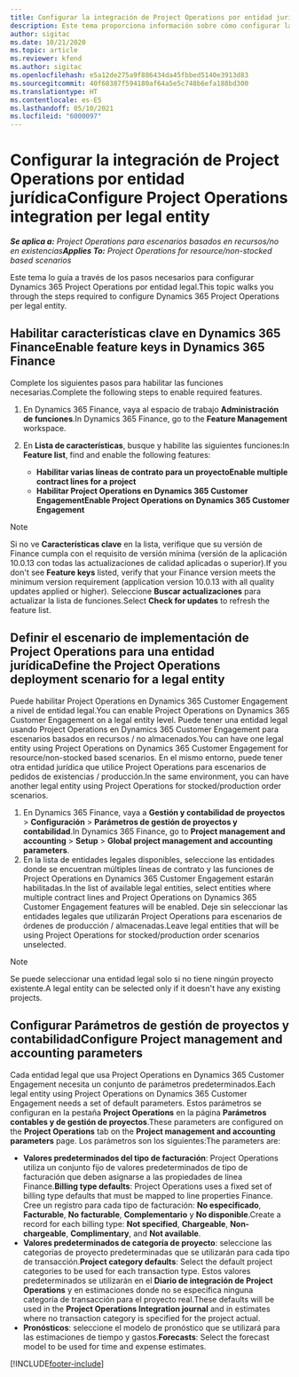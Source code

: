 ```yaml
---
title: Configurar la integración de Project Operations por entidad jurídica
description: Este tema proporciona información sobre cómo configurar la integración entidad jurídica en Project Operations.
author: sigitac
ms.date: 10/21/2020
ms.topic: article
ms.reviewer: kfend
ms.author: sigitac
ms.openlocfilehash: e5a12de275a9f886434da45fbbed5140e3913d83
ms.sourcegitcommit: 40f68387f594180af64a5e5c748b6efa188bd300
ms.translationtype: HT
ms.contentlocale: es-ES
ms.lasthandoff: 05/10/2021
ms.locfileid: "6000097"
---
```

# <a name="configure-project-operations-integration-per-legal-entity"></a><span data-ttu-id="3b299-103">Configurar la integración de Project Operations por entidad jurídica</span><span class="sxs-lookup"><span data-stu-id="3b299-103">Configure Project Operations integration per legal entity</span></span> 

<span data-ttu-id="3b299-104">_**Se aplica a:** Project Operations para escenarios basados en recursos/no en existencias_</span><span class="sxs-lookup"><span data-stu-id="3b299-104">_**Applies To:** Project Operations for resource/non-stocked based scenarios_</span></span>

<span data-ttu-id="3b299-105">Este tema lo guía a través de los pasos necesarios para configurar Dynamics 365 Project Operations por entidad legal.</span><span class="sxs-lookup"><span data-stu-id="3b299-105">This topic walks you through the steps required to configure Dynamics 365 Project Operations per legal entity.</span></span>

## <a name="enable-feature-keys-in-dynamics-365-finance"></a><span data-ttu-id="3b299-106">Habilitar características clave en Dynamics 365 Finance</span><span class="sxs-lookup"><span data-stu-id="3b299-106">Enable feature keys in Dynamics 365 Finance</span></span>

<span data-ttu-id="3b299-107">Complete los siguientes pasos para habilitar las funciones necesarias.</span><span class="sxs-lookup"><span data-stu-id="3b299-107">Complete the following steps to enable required features.</span></span>

1. <span data-ttu-id="3b299-108">En Dynamics 365 Finance, vaya al espacio de trabajo **Administración de funciones**.</span><span class="sxs-lookup"><span data-stu-id="3b299-108">In Dynamics 365 Finance, go to the **Feature Management** workspace.</span></span>
2. <span data-ttu-id="3b299-109">En **Lista de características**, busque y habilite las siguientes funciones:</span><span class="sxs-lookup"><span data-stu-id="3b299-109">In **Feature list**, find and enable the following features:</span></span>
  
    - <span data-ttu-id="3b299-110">**Habilitar varias líneas de contrato para un proyecto**</span><span class="sxs-lookup"><span data-stu-id="3b299-110">**Enable multiple contract lines for a project**</span></span>
    - <span data-ttu-id="3b299-111">**Habilitar Project Operations en Dynamics 365 Customer Engagement**</span><span class="sxs-lookup"><span data-stu-id="3b299-111">**Enable Project Operations on Dynamics 365 Customer Engagement**</span></span>

> [!NOTE]
> <span data-ttu-id="3b299-112">Si no ve **Características clave** en la lista, verifique que su versión de Finance cumpla con el requisito de versión mínima (versión de la aplicación 10.0.13 con todas las actualizaciones de calidad aplicadas o superior).</span><span class="sxs-lookup"><span data-stu-id="3b299-112">If you don't see **Feature keys** listed, verify that your Finance version meets the minimum version requirement (application version 10.0.13 with all quality updates applied or higher).</span></span> <span data-ttu-id="3b299-113">Seleccione **Buscar actualizaciones** para actualizar la lista de funciones.</span><span class="sxs-lookup"><span data-stu-id="3b299-113">Select **Check for updates** to refresh the feature list.</span></span>

## <a name="define-the-project-operations-deployment-scenario-for-a-legal-entity"></a><span data-ttu-id="3b299-114">Definir el escenario de implementación de Project Operations para una entidad jurídica</span><span class="sxs-lookup"><span data-stu-id="3b299-114">Define the Project Operations deployment scenario for a legal entity</span></span>

<span data-ttu-id="3b299-115">Puede habilitar Project Operations en Dynamics 365 Customer Engagement a nivel de entidad legal.</span><span class="sxs-lookup"><span data-stu-id="3b299-115">You can enable Project Operations on Dynamics 365 Customer Engagement on a legal entity level.</span></span> <span data-ttu-id="3b299-116">Puede tener una entidad legal usando Project Operations en Dynamics 365 Customer Engagement para escenarios basados en recursos / no almacenados.</span><span class="sxs-lookup"><span data-stu-id="3b299-116">You can have one legal entity using Project Operations on Dynamics 365 Customer Engagement for resource/non-stocked based scenarios.</span></span> <span data-ttu-id="3b299-117">En el mismo entorno, puede tener otra entidad jurídica que utilice Project Operations para escenarios de pedidos de existencias / producción.</span><span class="sxs-lookup"><span data-stu-id="3b299-117">In the same environment, you can have another legal entity using Project Operations for stocked/production order scenarios.</span></span>

1. <span data-ttu-id="3b299-118">En Dynamics 365 Finance, vaya a **Gestión y contabilidad de proyectos** > **Configuración** > **Parámetros de gestión de proyectos y contabilidad**.</span><span class="sxs-lookup"><span data-stu-id="3b299-118">In Dynamics 365 Finance, go to **Project management and accounting** > **Setup** > **Global project management and accounting parameters**.</span></span>
2. <span data-ttu-id="3b299-119">En la lista de entidades legales disponibles, seleccione las entidades donde se encuentran múltiples líneas de contrato y las funciones de Project Operations en Dynamics 365 Customer Engagement estarán habilitadas.</span><span class="sxs-lookup"><span data-stu-id="3b299-119">In the list of available legal entities, select entities where multiple contract lines and Project Operations on Dynamics 365 Customer Engagement features will be enabled.</span></span> <span data-ttu-id="3b299-120">Deje sin seleccionar las entidades legales que utilizarán Project Operations para escenarios de órdenes de producción / almacenadas.</span><span class="sxs-lookup"><span data-stu-id="3b299-120">Leave legal entities that will be using Project Operations for stocked/production order scenarios unselected.</span></span>

> [!NOTE]
> <span data-ttu-id="3b299-121">Se puede seleccionar una entidad legal solo si no tiene ningún proyecto existente.</span><span class="sxs-lookup"><span data-stu-id="3b299-121">A legal entity can be selected only if it doesn't have any existing projects.</span></span>

## <a name="configure-project-management-and-accounting-parameters"></a><span data-ttu-id="3b299-122">Configurar Parámetros de gestión de proyectos y contabilidad</span><span class="sxs-lookup"><span data-stu-id="3b299-122">Configure Project management and accounting parameters</span></span>

<span data-ttu-id="3b299-123">Cada entidad legal que usa Project Operations en Dynamics 365 Customer Engagement necesita un conjunto de parámetros predeterminados.</span><span class="sxs-lookup"><span data-stu-id="3b299-123">Each legal entity using Project Operations on Dynamics 365 Customer Engagement needs a set of default parameters.</span></span> <span data-ttu-id="3b299-124">Estos parámetros se configuran en la pestaña **Project Operations** en la página **Parámetros contables y de gestión de proyectos**.</span><span class="sxs-lookup"><span data-stu-id="3b299-124">These parameters are configured on the **Project Operations** tab on the **Project management and accounting parameters** page.</span></span> <span data-ttu-id="3b299-125">Los parámetros son los siguientes:</span><span class="sxs-lookup"><span data-stu-id="3b299-125">The parameters are:</span></span>

  - <span data-ttu-id="3b299-126">**Valores predeterminados del tipo de facturación**: Project Operations utiliza un conjunto fijo de valores predeterminados de tipo de facturación que deben asignarse a las propiedades de línea Finance.</span><span class="sxs-lookup"><span data-stu-id="3b299-126">**Billing type defaults**: Project Operations uses a fixed set of billing type defaults that must be mapped to line properties Finance.</span></span> <span data-ttu-id="3b299-127">Cree un registro para cada tipo de facturación: **No especificado**, **Facturable**, **No facturable**, **Complementario** y **No disponible**.</span><span class="sxs-lookup"><span data-stu-id="3b299-127">Create a record for each billing type: **Not specified**, **Chargeable**, **Non-chargeable**, **Complimentary**, and **Not available**.</span></span>
  - <span data-ttu-id="3b299-128">**Valores predeterminados de categoría de proyecto**: seleccione las categorías de proyecto predeterminadas que se utilizarán para cada tipo de transacción.</span><span class="sxs-lookup"><span data-stu-id="3b299-128">**Project category defaults**: Select the default project categories to be used for each transaction type.</span></span> <span data-ttu-id="3b299-129">Estos valores predeterminados se utilizarán en el **Diario de integración de Project Operations** y en estimaciones donde no se especifica ninguna categoría de transacción para el proyecto real.</span><span class="sxs-lookup"><span data-stu-id="3b299-129">These defaults will be used in the **Project Operations Integration journal** and in estimates where no transaction category is specified for the project actual.</span></span>
  - <span data-ttu-id="3b299-130">**Pronósticos**: seleccione el modelo de pronóstico que se utilizará para las estimaciones de tiempo y gastos.</span><span class="sxs-lookup"><span data-stu-id="3b299-130">**Forecasts**: Select the forecast model to be used for time and expense estimates.</span></span>


[!INCLUDE[footer-include](../includes/footer-banner.md)]